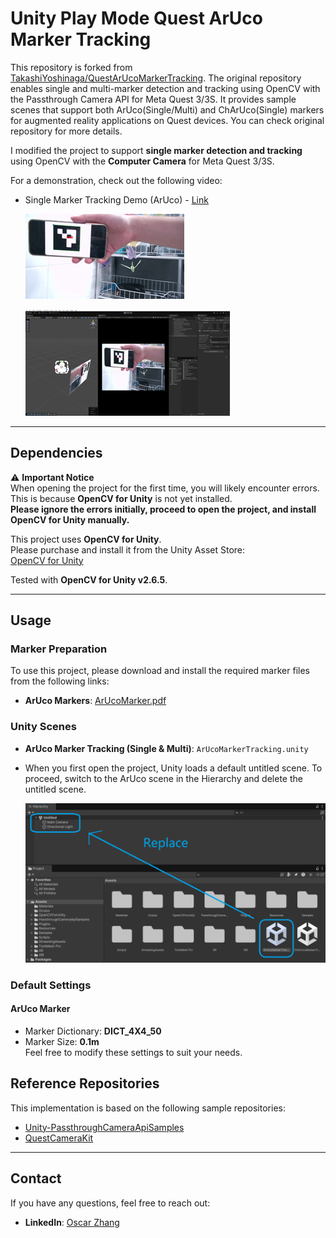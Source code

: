 # Unity Play Mode Quest ArUco Marker Tracking

This repository is forked from [TakashiYoshinaga/QuestArUcoMarkerTracking](https://github.com/TakashiYoshinaga/QuestArUcoMarkerTracking). The original repository enables single and multi-marker detection and tracking using OpenCV with the Passthrough Camera API for Meta Quest 3/3S. It provides sample scenes that support both ArUco(Single/Multi) and ChArUco(Single) markers for augmented reality applications on Quest devices. You can check original repository for more details.

I modified the project to support **single marker detection and tracking** using OpenCV with the **Computer Camera** for Meta Quest 3/3S.   
  
For a demonstration, check out the following video:

-  Single Marker Tracking Demo (ArUco) - [Link](https://drive.google.com/file/d/153V5RZAuz3pqiAaiqv4zdsn7fD0gHWuS/view?usp=sharing)

    ![Single Marker Demo](Materials/Picture1.png) 
    
    ![](Materials/Picture2.png)

---

## Dependencies

⚠ **Important Notice**  
When opening the project for the first time, you will likely encounter errors. This is because **OpenCV for Unity** is not yet installed.  
**Please ignore the errors initially, proceed to open the project, and install OpenCV for Unity manually.**

This project uses **OpenCV for Unity**.  
Please purchase and install it from the Unity Asset Store:  
[OpenCV for Unity](https://assetstore.unity.com/packages/tools/integration/opencv-for-unity-21088?locale=en-US)

Tested with **OpenCV for Unity v2.6.5**.

---

## Usage

### Marker Preparation
To use this project, please download and install the required marker files from the following links:

- **ArUco Markers**: [ArUcoMarker.pdf](https://github.com/TakashiYoshinaga/QuestArUcoMarkerTracking/blob/main/ArUcoMarker.pdf)  

### Unity Scenes

- **ArUco Marker Tracking (Single & Multi)**: `ArUcoMarkerTracking.unity`  
- When you first open the project, Unity loads a default untitled scene. To proceed, switch to the ArUco scene in the Hierarchy and delete the untitled scene.

  ![](Materials/Picture3.png)

### Default Settings

#### ArUco Marker
- Marker Dictionary: **DICT_4X4_50**
- Marker Size: **0.1m**  
Feel free to modify these settings to suit your needs.


## Reference Repositories

This implementation is based on the following sample repositories:

- [Unity-PassthroughCameraApiSamples](https://github.com/oculus-samples/Unity-PassthroughCameraApiSamples)
- [QuestCameraKit](https://github.com/xrdevrob/QuestCameraKit)

---

## Contact

If you have any questions, feel free to reach out:
 
- **LinkedIn**: [Oscar Zhang](https://www.linkedin.com/in/oscar-z-cw337)  
